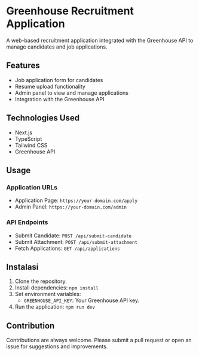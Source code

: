 # Greenhouse Recruitment Application

A web-based recruitment application integrated with the Greenhouse API to manage candidates and job applications.

## Features

- Job application form for candidates
- Resume upload functionality
- Admin panel to view and manage applications
- Integration with the Greenhouse API

## Technologies Used

- Next.js
- TypeScript
- Tailwind CSS
- Greenhouse API

## Usage

### Application URLs

- Application Page: `https://your-domain.com/apply`
- Admin Panel: `https://your-domain.com/admin`

### API Endpoints

- Submit Candidate: `POST /api/submit-candidate`
- Submit Attachment: `POST /api/submit-attachment`
- Fetch Applications: `GET /api/applications`

## Instalasi

1. Clone the repository.
2. Install dependencies: `npm install`
3. Set environment variables:
   - `GREENHOUSE_API_KEY`: Your Greenhouse API key.
4. Run the application: `npm run dev`

## Contribution

Contributions are always welcome. Please submit a pull request or open an issue for suggestions and improvements.

